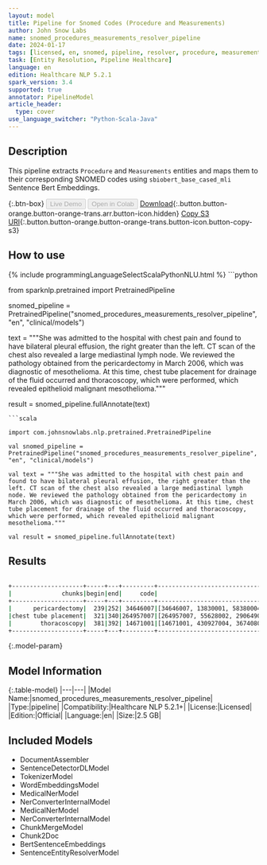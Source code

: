 ```yaml
---
layout: model
title: Pipeline for Snomed Codes (Procedure and Measurements)
author: John Snow Labs
name: snomed_procedures_measurements_resolver_pipeline
date: 2024-01-17
tags: [licensed, en, snomed, pipeline, resolver, procedure, measurements]
task: [Entity Resolution, Pipeline Healthcare]
language: en
edition: Healthcare NLP 5.2.1
spark_version: 3.4
supported: true
annotator: PipelineModel
article_header:
  type: cover
use_language_switcher: "Python-Scala-Java"
---
```


## Description

This pipeline extracts `Procedure` and `Measurements` entities and maps them to their corresponding SNOMED codes using `sbiobert_base_cased_mli` Sentence Bert Embeddings.

{:.btn-box}
<button class="button button-orange" disabled>Live Demo</button>
<button class="button button-orange" disabled>Open in Colab</button>
[Download](https://s3.amazonaws.com/auxdata.johnsnowlabs.com/clinical/models/snomed_procedures_measurements_resolver_pipeline_en_5.2.1_3.4_1705510197139.zip){:.button.button-orange.button-orange-trans.arr.button-icon.hidden}
[Copy S3 URI](s3://auxdata.johnsnowlabs.com/clinical/models/snomed_procedures_measurements_resolver_pipeline_en_5.2.1_3.4_1705510197139.zip){:.button.button-orange.button-orange-trans.button-icon.button-copy-s3}

## How to use



<div class="tabs-box" markdown="1">
{% include programmingLanguageSelectScalaPythonNLU.html %}
```python

from sparknlp.pretrained import PretrainedPipeline

snomed_pipeline = PretrainedPipeline("snomed_procedures_measurements_resolver_pipeline", "en", "clinical/models")

text = """She was admitted to the hospital with chest pain and found to have bilateral pleural effusion, the right greater than the left. CT scan of the chest also revealed a large mediastinal lymph node. We reviewed the pathology obtained from the pericardectomy in March 2006, which was diagnostic of mesothelioma. At this time, chest tube placement for drainage of the fluid occurred and thoracoscopy, which were performed, which revealed epithelioid malignant mesothelioma."""

result = snomed_pipeline.fullAnnotate(text)

```
```scala

import com.johnsnowlabs.nlp.pretrained.PretrainedPipeline

val snomed_pipeline = PretrainedPipeline("snomed_procedures_measurements_resolver_pipeline", "en", "clinical/models")

val text = """She was admitted to the hospital with chest pain and found to have bilateral pleural effusion, the right greater than the left. CT scan of the chest also revealed a large mediastinal lymph node. We reviewed the pathology obtained from the pericardectomy in March 2006, which was diagnostic of mesothelioma. At this time, chest tube placement for drainage of the fluid occurred and thoracoscopy, which were performed, which revealed epithelioid malignant mesothelioma."""

val result = snomed_pipeline.fullAnnotate(text)

```
</div>

## Results

```bash

+--------------------+-----+---+---------+-----------------------------------------------------------------+-----------------------------------------------------------------+-----------------------------------------------------------------+
|              chunks|begin|end|     code|                                                        all_codes|                                                      resolutions|                                                    all_distances|
+--------------------+-----+---+---------+-----------------------------------------------------------------+-----------------------------------------------------------------+-----------------------------------------------------------------+
|      pericardectomy|  239|252| 34646007|[34646007, 13830001, 58380004, 67057001, 232191001, 50070009, ...|[Pericardiectomy, Incision of pericardium, Pericardiostomy, Ph...|[0.0000, 0.0703, 0.0763, 0.1048, 0.1031, 0.1148, 0.1167, 0.119...|
|chest tube placement|  321|340|264957007|[264957007, 55628002, 290649006, 238327005, 297941000000109, 1...|[Insertion of pleural tube drain, Maintenance of thoracic drai...|[0.0331, 0.0768, 0.1047, 0.1082, 0.1126, 0.1143, 0.1245, 0.128...|
|        thoracoscopy|  381|392| 14671001|[14671001, 430927004, 367408005, 229317003, 387640008, 1201600...|[Thoracoscopy, Thoracoscopic procedure, Incision of chest wall...|[0.0000, 0.0437, 0.0875, 0.0943, 0.1135, 0.1081, 0.1159, 0.123...|
+--------------------+-----+---+---------+-----------------------------------------------------------------+-----------------------------------------------------------------+-----------------------------------------------------------------+

```

{:.model-param}
## Model Information

{:.table-model}
|---|---|
|Model Name:|snomed_procedures_measurements_resolver_pipeline|
|Type:|pipeline|
|Compatibility:|Healthcare NLP 5.2.1+|
|License:|Licensed|
|Edition:|Official|
|Language:|en|
|Size:|2.5 GB|

## Included Models

- DocumentAssembler
- SentenceDetectorDLModel
- TokenizerModel
- WordEmbeddingsModel
- MedicalNerModel
- NerConverterInternalModel
- MedicalNerModel
- NerConverterInternalModel
- ChunkMergeModel
- Chunk2Doc
- BertSentenceEmbeddings
- SentenceEntityResolverModel